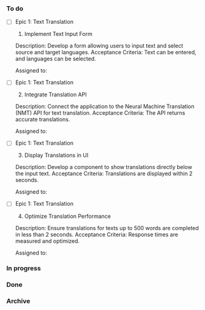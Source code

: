 ### To do
- [ ] Epic 1: Text Translation
  
  1. Implement Text Input Form
  
  Description: Develop a form allowing users to input text and select source and target languages.
  Acceptance Criteria: Text can be entered, and languages can be selected.
  
  Assigned to: 
- [ ] Epic 1: Text Translation
  
  2. Integrate Translation API
  
  Description: Connect the application to the Neural Machine Translation (NMT) API for text translation.
  Acceptance Criteria: The API returns accurate translations.
  
  
  Assigned to: 
- [ ] Epic 1: Text Translation
  
  3. Display Translations in UI
  
  Description: Develop a component to show translations directly below the input text.
  Acceptance Criteria: Translations are displayed within 2 seconds.
  
  Assigned to: 
- [ ] Epic 1: Text Translation
  
  4. Optimize Translation Performance
  
  Description: Ensure translations for texts up to 500 words are completed in less than 2 seconds.
  Acceptance Criteria: Response times are measured and optimized.
  
  
  Assigned to: 

### In progress

### Done

### Archive
